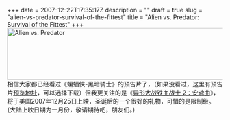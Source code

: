 +++
date = 2007-12-22T17:35:17Z
description = ""
draft = true
slug = "alien-vs-predator-survival-of-the-fittest"
title = "Alien vs. Predator: Survival of the Fittest"
+++
<a href='http://oopiz.cn/wp-content/uploads/2007/12/alienpredator.jpg' title='Alien vs. Predator' class="thickbox"><img src='http://oopiz.cn/wp-content/uploads/2007/12/alienpredator.jpg' alt='Alien vs. Predator' height="120" width="520" class="centered" /></a>
相信大家都已经看过《蝙蝠侠-黑暗骑士》的预告片了，（如果没看过，这里有预告片<a href="http://atasteforthetheatrical.com/deathtrap/default.htm">预览地址</a>，可以选择下载）但我更关注的是《<a href="http://www.avp-r.com/">异形大战铁血战士 2：安魂曲</a>》，将于美国2007年12月25日上映，圣诞后的一个很好的礼物，可惜的是限制级。{大陆上映日期为一月份，敬请期待吧，朋友们。}
